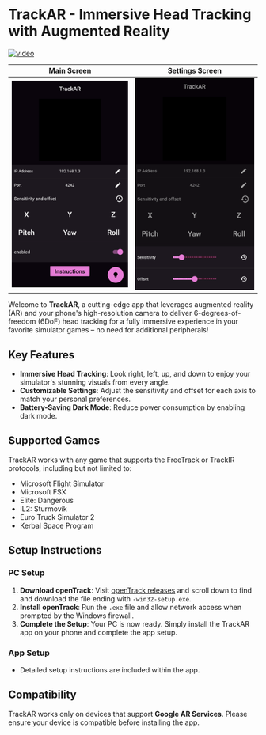 # TrackAR - Immersive Head Tracking with Augmented Reality

[![video](https://img.youtube.com/vi/LUkbv_nc2uo/0.jpg)](https://www.youtube.com/watch?v=LUkbv_nc2uo)


|                                             Main Screen                                              |                                             Settings Screen                                             |
| :----------------------------------------------------------------------------------------------------: | :----------------------------------------------------------------------------------------------------: |
| ![TrackAR App Screenshot](./playstore/7-inch%20tab/Screenshot_1610046761.png) | ![TrackAR App Screenshot](./playstore/7-inch%20tab/Screenshot_1610046774.png) |



Welcome to **TrackAR**, a cutting-edge app that leverages augmented reality (AR) and your phone's high-resolution camera to deliver 6-degrees-of-freedom (6DoF) head tracking for a fully immersive experience in your favorite simulator games – no need for additional peripherals!

## Key Features

- **Immersive Head Tracking**: Look right, left, up, and down to enjoy your simulator's stunning visuals from every angle.
- **Customizable Settings**: Adjust the sensitivity and offset for each axis to match your personal preferences.
- **Battery-Saving Dark Mode**: Reduce power consumption by enabling dark mode.

## Supported Games

TrackAR works with any game that supports the FreeTrack or TrackIR protocols, including but not limited to:
- Microsoft Flight Simulator
- Microsoft FSX
- Elite: Dangerous
- IL2: Sturmovik
- Euro Truck Simulator 2
- Kerbal Space Program

## Setup Instructions

### PC Setup
1. **Download openTrack**: Visit [openTrack releases](https://github.com/opentrack/opentrack/releases) and scroll down to find and download the file ending with `-win32-setup.exe`.
2. **Install openTrack**: Run the `.exe` file and allow network access when prompted by the Windows firewall.
3. **Complete the Setup**: Your PC is now ready. Simply install the TrackAR app on your phone and complete the app setup.

### App Setup
- Detailed setup instructions are included within the app.

## Compatibility

TrackAR works only on devices that support **Google AR Services**. Please ensure your device is compatible before installing the app.
